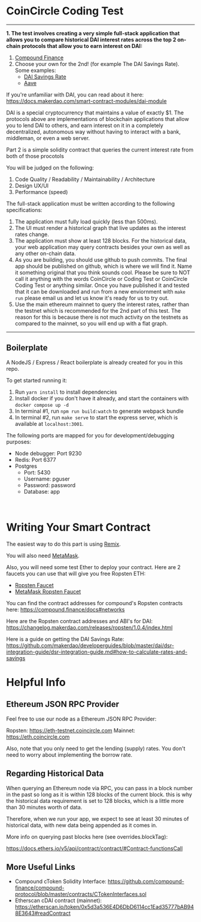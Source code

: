 # CoinCircle Coding Test

<hr>

**1. The test involves creating a very simple full-stack application that
allows you to compare historical DAI interest rates across the top 2 on-chain
protocols that allow you to earn interest on DAI:**

1. [Compound Finance](https://compound.finance)
2. Choose your own for the 2nd! (for example The DAI Savings Rate). Some examples:
   * [DAI Savings Rate](https://makerdao.world/en/learn/Dai/dsr/)
   * [Aave](https://aave.com)

If you're unfamiliar with DAI, you can read about it here: https://docs.makerdao.com/smart-contract-modules/dai-module

DAI is a special cryptocurrency that maintains a value of exactly $1. The protocols above are implementations of blockchain
applications that allow you to lend DAI to others, and earn interest on it in a completely decentralized, autonomous way
without having to interact with a bank, middleman, or even a web server.

Part 2 is a simple solidity contract that queries the current interest rate
from both of those procotols

You will be judged on the following:

1. Code Quality / Readability / Maintainability / Architecture
2. Design UX/UI
3. Performance (speed)

The full-stack application must be written according to the following specifications:

1. The application must fully load quickly (less than 500ms).
2. The UI must render a historical graph that live updates as the interest rates change.
3. The application must show at least 128 blocks. For the historical data, your web application may query contracts besides your own as well as any other on-chain data.
4. As you are building, you should use github to push commits. The final app should be published on github, which is where we will find it. Name it something original that you think sounds cool.  Please be sure to NOT call it anything with the words CoinCircle or Coding Test or CoinCircle Coding Test or anything similar.  Once you have published it and tested that it can be downloaded and run from a new enviornment with `make run` please email us and let us know it's ready for us to try out.
5. Use the main ethereum mainnet to query the interest rates, rather than the testnet which is recommended for the 2nd part of this test. The reason
for this is because there is not much activity on the testnets as compared to the mainnet, so you will end up with a flat graph.

<hr>


## Boilerplate

A NodeJS / Express / React boilerplate is already created for you in this repo.

To get started running it:

1. Run `yarn install` to install dependencies
2. Install docker if you don't have it already, and start the containers with `docker compose up -d`
3. In terminal #1, run `npm run build:watch` to generate webpack bundle
4. In terminal #2, run `make serve` to start the express server, which is available at `localhost:3001`.

The following ports are mapped for you for development/debugging purposes:

* Node debugger: Port 9230
* Redis: Port 6377
* Postgres
  * Port: 5430
  * Username: pguser
  * Password: password
  * Database: app

<br>

# Writing Your Smart Contract

The easiest way to do this part is using [Remix](https://remix.ethereum.org/).

You will also need [MetaMask](https://metamask.io/).

Also, you will need some test Ether to deploy your contract. Here are 2 faucets
you can use that will give you free Ropsten ETH:

 * [Ropsten Faucet](https://faucet.ropsten.be/)
 * [MetaMask Ropsten Faucet](https://faucet.metamask.io/)

You can find the contract addresses for compound's Ropsten contracts here:
https://compound.finance/docs#networks

Here are the Ropsten contract addresses and ABI's for DAI:
https://changelog.makerdao.com/releases/ropsten/1.0.4/index.html

Here is a guide on getting the DAI Savings Rate:
https://github.com/makerdao/developerguides/blob/master/dai/dsr-integration-guide/dsr-integration-guide.md#how-to-calculate-rates-and-savings

# Helpful Info

## Ethereum JSON RPC Provider

Feel free to use our node as a Ethereum JSON RPC Provider:

Ropsten: https://eth-testnet.coincircle.com
Mainnet: https://eth.coincircle.com

Also, note that you only need to get the lending (supply) rates. You don't need to worry about implementing the borrow rate.

## Regarding Historical Data

When querying an Ethereum node via RPC, you can pass in a block number in the
past so long as it is within 128 blocks of the current block. this is why the
historical data requirement is set to 128 blocks, which is a little more than
30 minutes worth of data.

Therefore, when we run your app, we expect to see at least 30 minutes of historical data,
with new data being appended as it comes in.

More info on querying past blocks here (see overrides.blockTag):

https://docs.ethers.io/v5/api/contract/contract/#Contract-functionsCall

## More Useful Links

* Compound cToken Solidity Interface: https://github.com/compound-finance/compound-protocol/blob/master/contracts/CTokenInterfaces.sol
* Etherscan cDAI contract (mainnet): https://etherscan.io/token/0x5d3a536E4D6DbD6114cc1Ead35777bAB948E3643#readContract

